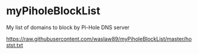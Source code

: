 # myPiholeBlockList
My list of domains to block by Pi-Hole DNS server


https://raw.githubusercontent.com/waslaw89/myPiholeBlockList/master/hostst.txt
